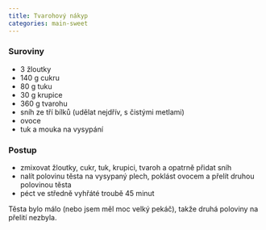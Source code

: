 ```yaml
---
title: Tvarohový nákyp
categories: main-sweet
---
```


### Suroviny
- 3 žloutky
- 140 g cukru
- 80 g tuku
- 30 g krupice
- 360 g tvarohu
- sníh ze tří bílků (udělat nejdřív, s čistými metlami)
- ovoce
- tuk a mouka na vysypání


### Postup
- zmixovat žloutky, cukr, tuk, krupici, tvaroh a opatrně přidat sníh
- nalít polovinu těsta na vysypaný plech, poklást ovocem a přelít druhou polovinou těsta
- péct ve středně vyhřáté troubě 45 minut

Těsta bylo málo (nebo jsem měl moc velký pekáč), takže druhá poloviny na přelití nezbyla.


